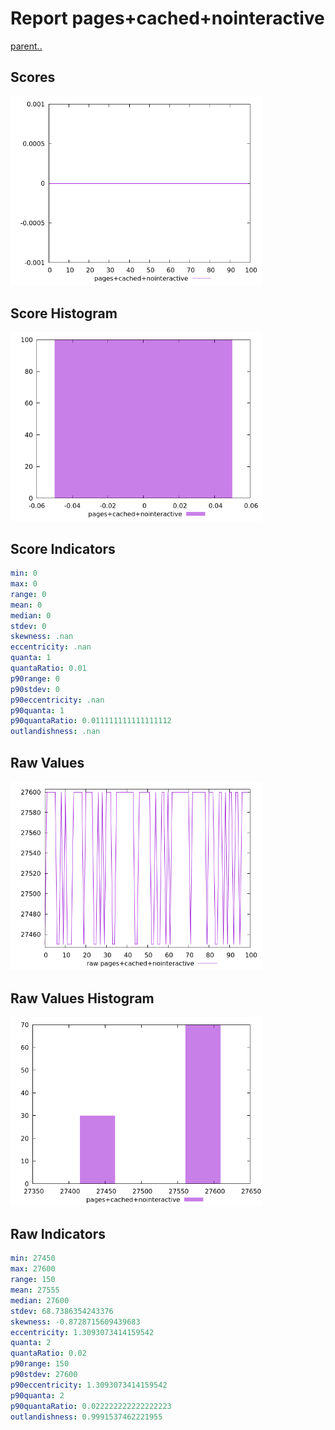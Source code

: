 # Report pages+cached+nointeractive

[parent..](./..)  


## Scores

![score](./score.png)  

## Score Histogram

![hist](./hist.png)  

## Score Indicators

```yaml
min: 0
max: 0
range: 0
mean: 0
median: 0
stdev: 0
skewness: .nan
eccentricity: .nan
quanta: 1
quantaRatio: 0.01
p90range: 0
p90stdev: 0
p90eccentricity: .nan
p90quanta: 1
p90quantaRatio: 0.011111111111111112
outlandishness: .nan

```

## Raw Values

![raw](./raw.png)  

## Raw Values Histogram

![raw hist](./raw_hist.png)  

## Raw Indicators

```yaml
min: 27450
max: 27600
range: 150
mean: 27555
median: 27600
stdev: 68.7386354243376
skewness: -0.8728715609439683
eccentricity: 1.3093073414159542
quanta: 2
quantaRatio: 0.02
p90range: 150
p90stdev: 27600
p90eccentricity: 1.3093073414159542
p90quanta: 2
p90quantaRatio: 0.022222222222222223
outlandishness: 0.9991537462221955

```

<style>
  img {
    max-width: 80%;
  }
</style>
      
